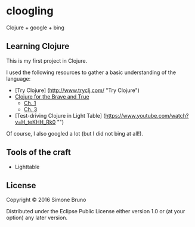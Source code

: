 # cloogling

Clojure + google + bing

## Learning Clojure

This is my first project in Clojure.

I used the following resources to gather a basic understanding of the language:

- [Try Clojure] (http://www.tryclj.com/ "Try Clojure")
- [Clojure for the Brave and True](http://www.braveclojure.com/ "Clojure for the Brave and True")
  - [Ch. 1](http://www.braveclojure.com/getting-started/ "Ch. 1")
  - [Ch. 3](http://www.braveclojure.com/do-things/       "Ch. 2")
- [Test-driving Clojure in Light Table] (https://www.youtube.com/watch?v=H_teKHH_Rk0 "")

Of course, I also googled a lot (but I did not bing at all!).


## Tools of the craft

- Lighttable

## License

Copyright © 2016 Simone Bruno

Distributed under the Eclipse Public License either version 1.0 or (at
your option) any later version.

